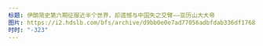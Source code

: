 ```yaml
---
标题: 伊朗简史第六期征服近半个世界，却遗憾与中国失之交臂——亚历山大大帝
图片: https://i2.hdslb.com/bfs/archive/d9bb0e0e7ad77056adbfdab336df1768249969e4.jpg@480w_300h_1c_!web-space-channel-video.webp
时时: "-323"
---
```

